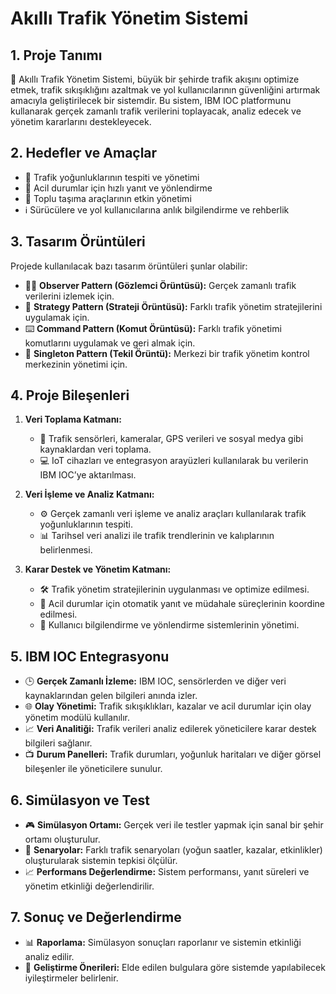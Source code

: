 # Akıllı Trafik Yönetim Sistemi

## 1. Proje Tanımı
🚗 Akıllı Trafik Yönetim Sistemi, büyük bir şehirde trafik akışını optimize etmek, trafik sıkışıklığını azaltmak ve yol kullanıcılarının güvenliğini artırmak amacıyla geliştirilecek bir sistemdir. Bu sistem, IBM IOC platformunu kullanarak gerçek zamanlı trafik verilerini toplayacak, analiz edecek ve yönetim kararlarını destekleyecek.

## 2. Hedefler ve Amaçlar
- 🚥 Trafik yoğunluklarının tespiti ve yönetimi
- 🚨 Acil durumlar için hızlı yanıt ve yönlendirme
- 🚌 Toplu taşıma araçlarının etkin yönetimi
- ℹ️ Sürücülere ve yol kullanıcılarına anlık bilgilendirme ve rehberlik

## 3. Tasarım Örüntüleri
Projede kullanılacak bazı tasarım örüntüleri şunlar olabilir:
- 🕵️‍♂️ **Observer Pattern (Gözlemci Örüntüsü):** Gerçek zamanlı trafik verilerini izlemek için.
- 🎯 **Strategy Pattern (Strateji Örüntüsü):** Farklı trafik yönetim stratejilerini uygulamak için.
- ⌨️ **Command Pattern (Komut Örüntüsü):** Farklı trafik yönetimi komutlarını uygulamak ve geri almak için.
- 👥 **Singleton Pattern (Tekil Örüntü):** Merkezi bir trafik yönetim kontrol merkezinin yönetimi için.

## 4. Proje Bileşenleri
1. **Veri Toplama Katmanı:**
   - 📡 Trafik sensörleri, kameralar, GPS verileri ve sosyal medya gibi kaynaklardan veri toplama.
   - 💻 IoT cihazları ve entegrasyon arayüzleri kullanılarak bu verilerin IBM IOC’ye aktarılması.

2. **Veri İşleme ve Analiz Katmanı:**
   - ⚙️ Gerçek zamanlı veri işleme ve analiz araçları kullanılarak trafik yoğunluklarının tespiti.
   - 📊 Tarihsel veri analizi ile trafik trendlerinin ve kalıplarının belirlenmesi.

3. **Karar Destek ve Yönetim Katmanı:**
   - 🛠 Trafik yönetim stratejilerinin uygulanması ve optimize edilmesi.
   - 🚦 Acil durumlar için otomatik yanıt ve müdahale süreçlerinin koordine edilmesi.
   - 📢 Kullanıcı bilgilendirme ve yönlendirme sistemlerinin yönetimi.

## 5. IBM IOC Entegrasyonu
- 🕒 **Gerçek Zamanlı İzleme:** IBM IOC, sensörlerden ve diğer veri kaynaklarından gelen bilgileri anında izler.
- 🌐 **Olay Yönetimi:** Trafik sıkışıklıkları, kazalar ve acil durumlar için olay yönetim modülü kullanılır.
- 📈 **Veri Analitiği:** Trafik verileri analiz edilerek yöneticilere karar destek bilgileri sağlanır.
- 📺 **Durum Panelleri:** Trafik durumları, yoğunluk haritaları ve diğer görsel bileşenler ile yöneticilere sunulur.

## 6. Simülasyon ve Test
- 🎮 **Simülasyon Ortamı:** Gerçek veri ile testler yapmak için sanal bir şehir ortamı oluşturulur.
- 🔄 **Senaryolar:** Farklı trafik senaryoları (yoğun saatler, kazalar, etkinlikler) oluşturularak sistemin tepkisi ölçülür.
- 📈 **Performans Değerlendirme:** Sistem performansı, yanıt süreleri ve yönetim etkinliği değerlendirilir.

## 7. Sonuç ve Değerlendirme
- 📊 **Raporlama:** Simülasyon sonuçları raporlanır ve sistemin etkinliği analiz edilir.
- 📝 **Geliştirme Önerileri:** Elde edilen bulgulara göre sistemde yapılabilecek iyileştirmeler belirlenir.

